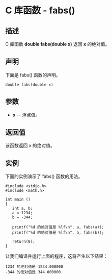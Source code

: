 
# C 库函数 - fabs()

  

## 描述

C 库函数 **double fabs(double x)** 返回 **x** 的绝对值。

## 声明

下面是 fabs() 函数的声明。

```
double fabs(double x)

```

## 参数

*   **x** -- 浮点值。

## 返回值

该函数返回 x 的绝对值。

## 实例

下面的实例演示了 fabs() 函数的用法。

```
#include <stdio.h>
#include <math.h>

int main ()
{
   int a, b;
   a = 1234;
   b = -344;

   printf("%d 的绝对值是 %lf\n", a, fabs(a));
   printf("%d 的绝对值是 %lf\n", b, fabs(b));

   return(0);
}

```

让我们编译并运行上面的程序，这将产生以下结果：

```
1234 的绝对值是 1234.000000
-344 的绝对值是 344.000000

```

  

